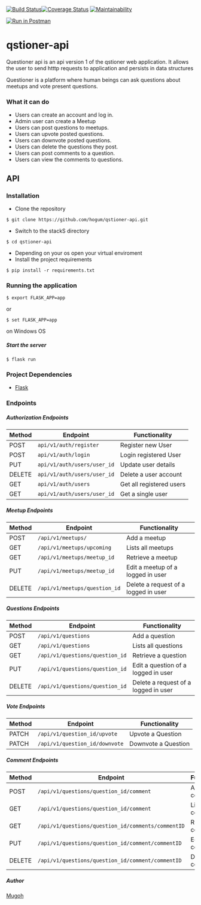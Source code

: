 
[![Build Status](https://travis-ci.org/hogum/qstioner-api.png?branch=develop)](https://travis-ci.org/hogum/qstioner-api)[![Coverage Status](https://coveralls.io/repos/github/hogum/qstioner-api/badge.svg?branch=ch-ci-badges-163075084)](https://coveralls.io/github/hogum/qstioner-api?branch=ch-ci-badges-163075084)
[![Maintainability](https://api.codeclimate.com/v1/badges/a99a88d28ad37a79dbf6/maintainability)](https://codeclimate.com/github/codeclimate/codeclimate/maintainability)

[![Run in Postman](https://run.pstmn.io/button.svg)](https://app.getpostman.com/run-collection/faa1bb2518cd81a3e91d)

# qstioner-api
Questioner api is an api version 1 of the qstioner web application. It allows the user to send htttp requests to application and persists in data structures

Questioner is a platform where human beings can ask questions about meetups and vote present questions.

### What it can do
- Users can create an account and log in.
- Admin user can create a Meetup
- Users can post questions to meetups.
- Users can upvote posted questions.
- Users can downvote posted questions.
- Users can delete the questions they post.
- Users can post comments to a question.
- Users can view the comments to questions.


## API
### Installation
- Clone the repository
```shell
$ git clone https://github.com/hogum/qstioner-api.git
```
- Switch to the stackS directory
```shell
$ cd qstioner-api
```
- Depending on your os open your virtual enviroment
- Install the project requirements
```shell
$ pip install -r requirements.txt
```

### Running the application
```shell 
$ export FLASK_APP=app
```
or
```shell
$ set FLASK_APP=app
```
on Windows OS
##### Start the server
``` shell
$ flask run
```

### Project Dependencies
- [Flask](http://flask.pocoo.org/)

### Endpoints

##### Authorization Endpoints

Method | Endpoint | Functionality
--- | --- |---
POST | `api/v1/auth/register` | Register new User
POST | `api/v1/auth/login` | Login registered User
PUT | `api/v1/auth/users/user_id` | Update user details
DELETE | `api/v1/auth/users/user_id` | Delete a user account
GET | `api/v1/auth/users` | Get all registered users
GET | `api/v1/auth/users/user_id` | Get a single user


##### Meetup Endpoints

Method | Endpoint | Functionality
--- | --- | ---
POST | `/api/v1/meetups/` | Add a meetup
GET | `/api/v1/meetups/upcoming` | Lists all meetups 
GET | `/api/v1/meetups/meetup_id` | Retrieve a meetup 
PUT | `/api/v1/meetups/meetup_id` | Edit a meetup of a logged in user
DELETE | `/api/v1/meetups/question_id` | Delete a request of a logged in user

##### Questions Endpoints

Method | Endpoint | Functionality
--- | --- | ---
POST | `/api/v1/questions` | Add a question
GET | `/api/v1/questions` | Lists all questions 
GET | `/api/v1/questions/question_id` | Retrieve a question 
PUT | `/api/v1/questions/question_id` | Edit a question of a logged in user
DELETE | `/api/v1/questions/question_id` | Delete a request of a logged in user


##### Vote Endpoints

Method | Endpoint | Functionality
--- | --- | ---
PATCH | `/api/v1/question_id/upvote` | Upvote a Question
PATCH | `/api/v1/question_id/downvote` | Downvote a Question


##### Comment Endpoints


Method | Endpoint | Functionality
--- | --- | ---
POST | `/api/v1/questions/question_id/comment` | Add an comment
GET | `/api/v1/questions/question_id/comment` | Lists all comments 
GET | `/api/v1/questions/question_id/comments/commentID` | Retrieve an comment 
PUT | `/api/v1/questions/question_id/comment/commentID` | Edit an comment 
DELETE | `/api/v1/questions/question_id/comment/commentID` | Delete an comment


##### Author

[Mugoh](https://github.com/hogum)
